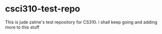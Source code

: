 # csci310-test-repo
This is jude zalme's test repository for CS310. 
i shall keep going and adding more to this stuff